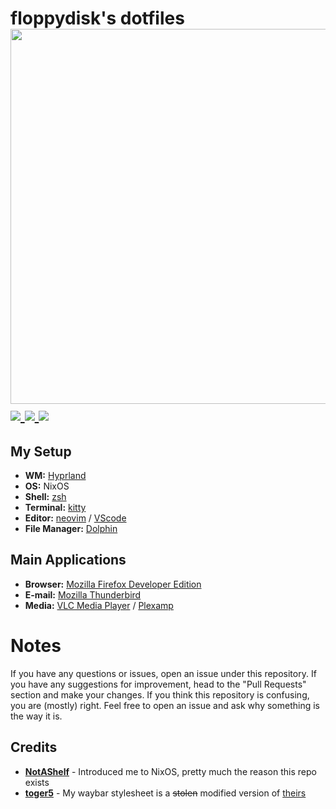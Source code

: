 <h1>
  floppydisk's dotfiles<br>
  <img src="https://raw.githubusercontent.com/catppuccin/catppuccin/main/assets/palette/macchiato.png" width="600px" /> <br>

<a href="https://github.com/floppydisk05/dotfiles/stargazers">
    <img src="https://img.shields.io/github/stars/floppydisk05/dotfiles?color=ca9ee6&labelColor=303446&style=for-the-badge">
  </a>
  <a href="https://github.com/floppydisk05/dotfiles/">
    <img src="https://img.shields.io/github/repo-size/floppydisk05/dotfiles?color=ea999c&labelColor=303446&style=for-the-badge">
  </a>
  <a href="https://github.com/floppydisk05/dotfiles/blob/main/LICENSE">
    <img src="https://img.shields.io/static/v1.svg?style=for-the-badge&label=License&message=GPL-3&logoColor=ca9ee6&colorA=313244&colorB=cba6f7"/>
  </a>
</h1>

## My Setup

- **WM:** [Hyprland](https://github.com/hyprwm/Hyprland)
- **OS:** NixOS
- **Shell:** [zsh](https://www.zsh.org/)
- **Terminal:** [kitty](https://github.com/kovidgoyal/kitty/)
- **Editor:** [neovim](https://github.com/neovim/neovim/) / [VScode](https://code.visualstudio.com/)
- **File Manager:** [Dolphin](https://github.com/KDE/dolphin)

## Main Applications

- **Browser:** [Mozilla Firefox Developer Edition](https://www.mozilla.org/en-US/firefox/developer/)
- **E-mail:** [Mozilla Thunderbird](https://www.thunderbird.net/en-US/)
- **Media:** [VLC Media Player](https://www.videolan.org/) / [Plexamp](https://www.plex.tv/plexamp/)

# Notes

If you have any questions or issues, open an issue under this repository. If you have any suggestions for improvement, head to the "Pull Requests" section and make your changes. If you think this repository is confusing, you are (mostly) right. Feel free to open an issue and ask why something is the way it is.

## Credits

- **[NotAShelf](https://github.com/NotAShelf)** - Introduced me to NixOS, pretty much the reason this repo exists
- **[toger5](https://github.com/toger5)** - My waybar stylesheet is a ~~stolen~~ modified version of [theirs](https://gist.github.com/toger5/3a509d9a9d7ebba1e02205b00449ccff#file-style-css)
